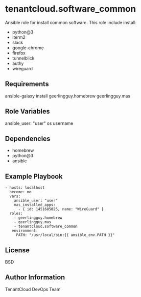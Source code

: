 
<img src="https://github.com/tenantcloud/ansible-role-software-common/workflows/Ansible Lint/badge.svg?branch-master" alt="">
<img src="https://github.com/tenantcloud/ansible-role-software-common/workflows/Yaml Lint/badge.svg?branch-master" alt="">

tenantcloud.software_common
=========

Ansible role for install common software. This role include install:

  - python@3
  - iterm2
  - slack
  - google-chrome
  - firefox
  - tunnelblick
  - authy
  - wireguard

Requirements
------------

ansible-galaxy install geerlingguy.homebrew geerlingguy.mas

Role Variables
--------------

ansible_user: "user" os username

Dependencies
------------

  - homebrew
  - python@3
  - ansible

Example Playbook
----------------

    - hosts: localhost
      become: no
      vars:
        ansible_user: "user"
        mas_installed_apps:
          - { id: 1451685025, name: "WireGuard" }
      roles:
        - geerlingguy.homebrew
        - geerlingguy.mas
        - tenantcloud.software_common
       environment:
         PATH: "/usr/local/bin:{{ ansible_env.PATH }}"
       
License
-------

BSD

Author Information
------------------

TenantCloud DevOps Team
